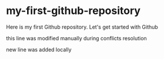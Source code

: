 # my-first-github-repository
Here is my first Github repository. Let's get started with Github

this line was modified manually during conflicts resolution

new line was added locally